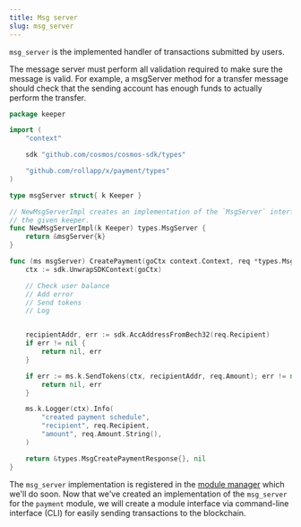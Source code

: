 ```yaml
---
title: Msg server
slug: msg_server
---
```


`msg_server` is the implemented handler of transactions submitted by users.

The message server must perform all validation required to make sure the message is valid. For example, a msgServer method for a transfer message should check that the sending account has enough funds to actually perform the transfer.

```Go
package keeper

import (
	"context"

	sdk "github.com/cosmos/cosmos-sdk/types"

	"github.com/rollapp/x/payment/types"
)

type msgServer struct{ k Keeper }

// NewMsgServerImpl creates an implementation of the `MsgServer` interface for
// the given keeper.
func NewMsgServerImpl(k Keeper) types.MsgServer {
	return &msgServer{k}
}

func (ms msgServer) CreatePayment(goCtx context.Context, req *types.MsgCreatePayment) (*types.MsgCreatePaymentResponse, error) {
	ctx := sdk.UnwrapSDKContext(goCtx)

	// Check user balance
	// Add error
	// Send tokens
	// Log


	recipientAddr, err := sdk.AccAddressFromBech32(req.Recipient)
	if err != nil {
		return nil, err
	}

	if err := ms.k.SendTokens(ctx, recipientAddr, req.Amount); err != nil {
		return nil, err
	}

	ms.k.Logger(ctx).Info(
		"created payment schedule",
		"recipient", req.Recipient,
		"amount", req.Amount.String(),
	)

	return &types.MsgCreatePaymentResponse{}, nil
}
```

The `msg_server` implementation is registered in the [module manager](../root/module-manager.md) which we'll do soon. Now that we've created an implementation of the `msg_server` for the `payment` module, we will create a module interface via command-line interface (CLI) for easily sending transactions to the blockchain.
